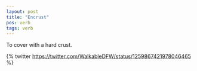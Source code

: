 ```yaml
---
layout: post
title: "Encrust"
pos: verb
tags: verb
---
```

To cover with a hard crust.

{% twitter https://twitter.com/WalkableDFW/status/1259867421978046465 %}
